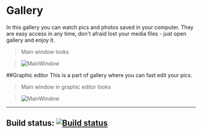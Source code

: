 # Gallery
In this gallery you can watch pics and photos saved in your computer. They are easy access in any time, don't afraid lost your media files - just open gallery and enjoy it.

>Main window looks

><img src="https://pp.vk.me/c622520/v622520455/47391/KccGff_1SNA.jpg" alt="MainWindow"></img>


##Graphic editor
This is a part of gallery where you can fast edit your pics.
>Main window in graphic editor looks

><img src="https://pp.vk.me/c622520/v622520455/473a3/KUXLOvPwXW0.jpg" alt="MainWindow"></img>

---
Build status: [![Build status](https://ci.appveyor.com/api/projects/status/56nx2sjbr91yd6d7?svg=true)](https://ci.appveyor.com/project/msCube/gallery)
---

